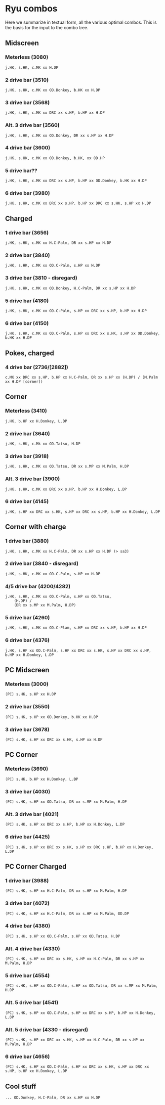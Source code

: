 
Ryu combos
==========

Here we summarize in textual form, all the various optimal combos. This is the basis for the input to the combo tree.

Midscreen
----------

### Meterless (3080)

    j.HK, s.HK, c.MK xx H.DP

### 2 drive bar (3510)

    j.HK, s.HK, c.MK xx OD.Donkey, b.HK xx H.DP

### 3 drive bar (3568)

    j.HK, s.HK, c.MK xx DRC xx s.HP, b.HP xx H.DP

### Alt. 3 drive bar (3560)

    j.HK, s.HK, c.MK xx OD.Donkey, DR xx s.HP xx H.DP

### 4 drive bar (3600)

    j.HK, s.HK, c.MK xx OD.Donkey, b.HK, xx OD.HP

### 5 drive bar??

    j.HK, s.HK, c.MK xx DRC xx s.HP, b.HP xx OD.Donkey, b.HK xx H.DP

### 6 drive bar (3980)

    j.HK, s.HK, c.MK xx DRC xx s.HP, b.HP xx DRC xx s.HK, s.HP xx H.DP

Charged
-------

### 1 drive bar (3656)

    j.HK, s.HK, c.MK xx H.C-Palm, DR xx s.HP xx H.DP

### 2 drive bar (3840)

    j.HK, s.HK, c.MK xx OD.C-Palm, s.HP xx H.DP

### 3 drive bar (3810 - disregard)

    j.HK, s.HK, c.MK xx OD.Donkey, H.C-Palm, DR xx s.HP xx H.DP

### 5 drive bar (4180)

    j.HK, s.HK, c.MK xx OD.C-Palm, s.HP xx DRC xx s.HP, b.HP xx H.DP

### 6 drive bar (4150)

    j.HK, s.HK, c.MK xx OD.C-Palm, s.HP xx DRC xx s.HK, s.HP xx OD.Donkey, b.HK xx H.DP

Pokes, charged
--------------

### 4 drive bar (2736/[2882])

    c.MK xx DRC xx s.HP, b.HP xx H.C-Palm, DR xx s.HP xx (H.DP) / (M.Palm xx H.DP [corner])

Corner
------

### Meterless (3410)

    j.HK, b.HP xx H.Donkey, L.DP

### 2 drive bar (3640)

    j.HK, s.HK, c.Mk xx OD.Tatsu, H.DP

### 3 drive bar (3918)

    j.HK, s.HK, c.MK xx OD.Tatsu, DR xx s.MP xx M.Palm, H.DP

### Alt. 3 drive bar (3900)

    j.HK, s.HK, c.MK xx DRC xx s.HP, b.HP xx H.Donkey, L.DP

### 6 drive bar (4145)

    j.HK, s.HP xx DRC xx s.HK, s.HP xx DRC xx s.HP, b.HP xx H.Donkey, L.DP

Corner with charge
------------------

### 1 drive bar (3880)

    j.HK, s.HK, c.MK xx H.C-Palm, DR xx s.HP xx H.DP (> sa3)

### 2 drive bar (3840 - disregard)

    j.HK, s.HK, c.MK xx OD.C-Palm, s.HP xx H.DP

### 4/5 drive bar (4200/4282)

    j.HK, s.HK, c.MK xx OD.C-Palm, s.HP xx OD.Tatsu,
        (H.DP) /
        (DR xx s.MP xx M.Palm, H.DP)

### 5 drive bar (4260)

    j.HK, s.HK, c.MK xx OD.C-Plam, s.HP xx DRC xx s.HP, b.HP xx H.DP

### 6 drive bar (4376)

    j.HK, s.HP xx OD.C-Palm, s.HP xx DRC xx s.HK, s.HP xx DRC xx s.HP, b.HP xx H.Donkey, L.DP

PC Midscreen
-------------

### Meterless (3000)

    (PC) s.HK, s.HP xx H.DP

### 2 drive bar (3550)

    (PC) s.HK, s.HP xx OD.Donkey, b.HK xx H.DP

### 3 drive bar (3678)

    (PC) s.HK, s.HP xx DRC xx s.HK, s.HP xx H.DP

PC Corner
----------

### Meterless (3690)

    (PC) s.HK, b.HP xx H.Donkey, L.DP

### 3 drive bar (4030)

    (PC) s.HK, s.HP xx OD.Tatsu, DR xx s.MP xx M.Palm, H.DP

### Alt. 3 drive bar (4021)

    (PC) s.HK, s.HP xx DRC xx s.HP, b.HP xx H.Donkey, L.DP

### 6 drive bar (4425)

    (PC) s.HK, s.HP xx DRC xx s.HK, s.HP xx DRC s.HP, b.HP xx H.Donkey, L.DP

PC Corner Charged
------------------

### 1 drive bar (3988)

    (PC) s.HK, s.HP xx H.C-Palm, DR xx s.HP xx M.Palm, H.DP

### 3 drive bar (4072)

    (PC) s.HK, s.HP xx H.C-Palm, DR xx s.HP xx M.Palm, OD.DP

### 4 drive bar (4380)

    (PC) s.HK, s.HP xx OD.C-Palm, s.HP xx OD.Tatsu, H.DP

### Alt. 4 drive bar (4330)

    (PC) s.HK, s.HP xx DRC xx s.HK, s.HP xx H.C-Palm, DR xx s.HP xx M.Palm, H.DP

### 5 drive bar (4554)

    (PC) s.HK, s.HP xx OD.C-Palm, s.HP xx OD.Tatsu, DR xx s.MP xx M.Palm, H.DP

### Alt. 5 drive bar (4541)

    (PC) s.HK, s.HP xx OD.C-Palm, s.HP xx DRC xx s.HP, b.HP xx H.Donkey, L.DP

### Alt. 5 drive bar (4330 - disregard)

    (PC) s.HK, s.HP xx DRC xx s.HK, s.HP xx H.C-Palm, DR xx s.HP xx M.Palm, H.DP

### 6 drive bar (4656)

    (PC) s.HK, s.HP xx OD.C-Palm, s.HP xx DRC xx s.HK, s.HP xx DRC xx s.HP, b.HP xx H.Donkey, L.DP

Cool stuff
----------

    ... OD.Donkey, H.C-Palm, DR xx s.HP xx H.DP
